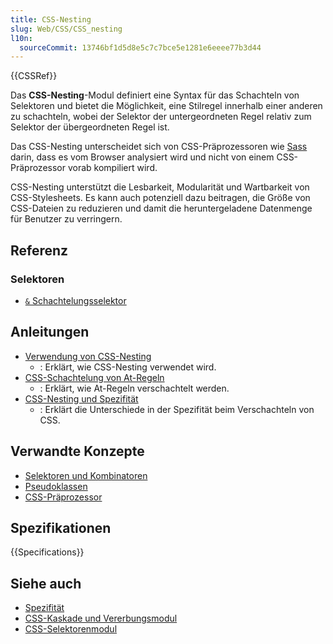 ```yaml
---
title: CSS-Nesting
slug: Web/CSS/CSS_nesting
l10n:
  sourceCommit: 13746bf1d5d8e5c7c7bce5e1281e6eeee77b3d44
---
```


{{CSSRef}}

Das **CSS-Nesting**-Modul definiert eine Syntax für das Schachteln von Selektoren und bietet die Möglichkeit, eine Stilregel innerhalb einer anderen zu schachteln, wobei der Selektor der untergeordneten Regel relativ zum Selektor der übergeordneten Regel ist.

Das CSS-Nesting unterscheidet sich von CSS-Präprozessoren wie [Sass](https://sass-lang.com/) darin, dass es vom Browser analysiert wird und nicht von einem CSS-Präprozessor vorab kompiliert wird.

CSS-Nesting unterstützt die Lesbarkeit, Modularität und Wartbarkeit von CSS-Stylesheets. Es kann auch potenziell dazu beitragen, die Größe von CSS-Dateien zu reduzieren und damit die heruntergeladene Datenmenge für Benutzer zu verringern.

## Referenz

### Selektoren

- [`&` Schachtelungsselektor](/de/docs/Web/CSS/Nesting_selector)

## Anleitungen

- [Verwendung von CSS-Nesting](/de/docs/Web/CSS/CSS_nesting/Using_CSS_nesting)
  - : Erklärt, wie CSS-Nesting verwendet wird.
- [CSS-Schachtelung von At-Regeln](/de/docs/Web/CSS/CSS_nesting/Nesting_at-rules)
  - : Erklärt, wie At-Regeln verschachtelt werden.
- [CSS-Nesting und Spezifität](/de/docs/Web/CSS/CSS_nesting/Nesting_and_specificity)
  - : Erklärt die Unterschiede in der Spezifität beim Verschachteln von CSS.

## Verwandte Konzepte

- [Selektoren und Kombinatoren](/de/docs/Web/CSS/CSS_selectors/Selectors_and_combinators)
- [Pseudoklassen](/de/docs/Web/CSS/Pseudo-classes)
- [CSS-Präprozessor](/de/docs/Glossary/CSS_preprocessor)

## Spezifikationen

{{Specifications}}

## Siehe auch

- [Spezifität](/de/docs/Web/CSS/Specificity)
- [CSS-Kaskade und Vererbungsmodul](/de/docs/Web/CSS/CSS_cascade)
- [CSS-Selektorenmodul](/de/docs/Web/CSS/CSS_selectors)
